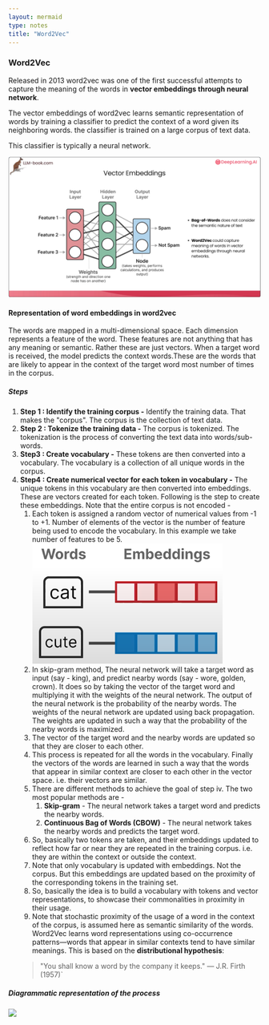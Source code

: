 ```yaml
---
layout: mermaid
type: notes 
title: "Word2Vec"
---
```


### Word2Vec

Released in 2013 word2vec was one of the first successful attempts to capture the meaning of the words in **vector embeddings through neural network**.

The vector embeddings of word2vec learns semantic representation of words by training a classifier to predict the context of a word given its neighboring words. the classifier is trained on a large corpus of text data. 

This classifier is typically a neural network. 

![ ](../../../../images/dl.ai/jay-llm/nn.png)

#### Representation of word embeddings in word2vec

The words are mapped in a multi-dimensional space. Each dimension represents a feature of the word. These features are not anything that has any meaning or semantic. Rather these are just vectors. When a target word is received, the model predicts the context words.These are the words that are likely to appear in the context of the target word most number of times in the corpus.

##### Steps 

1. **Step 1 : Identify the training corpus -** Identify the training data. That makes the "corpus". The corpus is the collection of text data.
2. **Step 2 : Tokenize the training data -** The corpus is tokenized. The tokenization is the process of converting the text data into words/sub-words.
3. **Step3 : Create vocabulary -** These tokens are then converted into a vocabulary. The vocabulary is a collection of all unique words in the corpus.
4. **Step4 : Create numerical vector for each token in vocabulary -** The unique tokens in this vocabulary are then converted into embeddings. These are vectors created for each token. Following is the step to create these embeddings. Note that the entire corpus is not encoded - 
   1. Each token is assigned a random vector of numerical values from -1 to +1. Number of elements of the vector is the number of feature being used to encode the vocabulary. In this example we take number of features to be 5.
![](../../../../images/dl.ai/jay-llm/step1-word2vec.png)
   2. In skip-gram method, The neural network will take a target word as input (say - king), and predict nearby words (say - wore, golden, crown). It does so by taking the vector of the target word and multiplying it with the weights of the neural network. The output of the neural network is the probability of the nearby words. The weights of the neural network are updated using back propagation. The weights are updated in such a way that the probability of the nearby words is maximized.
   3. The vector of the target word and the nearby words are updated so that they are closer to each other.
   4. This process is repeated for all the words in the vocabulary. Finally the vectors of the words are learned in such a way that the words that appear in similar context are closer to each other in the vector space. i.e. their vectors are similar.
   5. There are different methods to achieve the goal of step iv. The two most popular methods are - 
      1. **Skip-gram** - The neural network takes a target word and predicts the nearby words.
      2. **Continuous Bag of Words (CBOW)** - The neural network takes the nearby words and predicts the target word.
   6. So, basically two tokens are taken, and their embeddings updated to reflect how far or near they are repeated in the training corpus. i.e. they are within the context or outside the context. 
   7. Note that only vocabulary is updated with embeddings. Not the corpus. But this embeddings are updated based on the proximity of the corresponding tokens in the training set.
   8. So, basically the idea is to build a vocabulary with tokens and vector representations, to showcase their commonalities in proximity in their usage.
   9. Note that stochastic proximity of the usage of a word in the context of the corpus, is assumed here as semantic similarity of the words. Word2Vec learns word representations using co-occurrence patterns—words that appear in similar contexts tend to have similar meanings. This is based on the **distributional hypothesis**:
    >"You shall know a word by the company it keeps." — J.R. Firth (1957)`

##### Diagrammatic representation of the process 

![ ](../../../../../samratkar.github.io/images/genai-diagrams/word2vec.excalidraw.png)